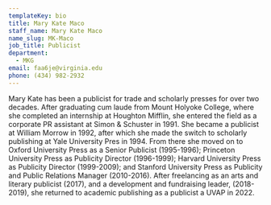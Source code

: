 ```yaml
---
templateKey: bio
title: Mary Kate Maco
staff_name: Mary Kate Maco
name_slug: MK-Maco
job_title: Publicist
department:
  - MKG
email: faa6je@virginia.edu
phone: (434) 982-2932
---
```

Mary Kate has been a publicist for trade and scholarly presses for over two decades. After graduating cum laude from Mount Holyoke College, where she completed an internship at Houghton Mifflin, she entered the field as a corporate PR assistant at Simon & Schuster in 1991. She became a publicist at William Morrow in 1992, after which she made the switch to scholarly publishing at Yale University Pres in 1994. From there she moved on to Oxford University Press as a Senior Publicist (1995-1996); Princeton University Press as Publicity Director (1996-1999); Harvard University Press as Publicity Director (1999-2009); and Stanford University Press as Publicity and Public Relations Manager (2010-2016). After freelancing as an arts and literary publicist (2017), and a development and fundraising leader, (2018-2019), she returned to academic publishing as a publicist a UVAP in 2022.